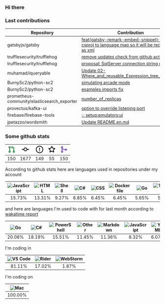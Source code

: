 ### Hi there

### Last contributions

| Repository                                  | Contribution                                                                                                                                     |
| ------------------------------------------- | ------------------------------------------------------------------------------------------------------------------------------------------------ |
| gatsbyjs/gatsby                             | [feat(gatsby-remark-embed-snippet): added csproj to language map so it will be recognized as xml](https://github.com/gatsbyjs/gatsby/pull/36919) |
| trufflesecurity/trufflehog                  | [remove updates check from github action](https://github.com/trufflesecurity/trufflehog/pull/883)                                                |
| trufflesecurity/trufflehog                  | [proposal: SqlServer connection string detector](https://github.com/trufflesecurity/trufflehog/pull/867)                                         |
| muhamad/iqueryable                          | [Update 02-Where_and_reusable_Expression_tree_visitor.md](https://github.com/muhamad/iqueryable/pull/1)                                          |
| BurnySc2/python-sc2                         | [simulating arcade mode](https://github.com/BurnySc2/python-sc2/pull/118)                                                                        |
| BurnySc2/python-sc2                         | [examples imports fix](https://github.com/BurnySc2/python-sc2/pull/116)                                                                          |
| prometheus-community/elasticsearch_exporter | [number_of_replicas](https://github.com/prometheus-community/elasticsearch_exporter/pull/483)                                                    |
| provectus/kafka-ui                          | [option to override listening port](https://github.com/provectus/kafka-ui/pull/604)                                                              |
| firebase/firebase-tools                     | [💡 setup:emulators:ui](https://github.com/firebase/firebase-tools/pull/3152)                                                                    |
| jpetazzo/wordsmith                          | [Update README.en.md](https://github.com/jpetazzo/wordsmith/pull/4)                                                                              |

### Some github stats

| <img src="assets/icons/pullrequest.svg" width="24" height="24" alt="requests" title="requests" /> | <img src="assets/icons/commit.svg" width="24" height="24" alt="commits" title="commits" /> | <img src="assets/icons/issue.svg" width="24" height="24" alt="issues" title="issues" /> | <img src="assets/icons/star.svg" width="24" height="24" alt="stars" title="stars" /> | <img src="assets/icons/merge.svg" width="24" height="24" alt="contributions" title="contributions" /> |
| :-----------------------------------------------------------------------------------------------: | :----------------------------------------------------------------------------------------: | :-------------------------------------------------------------------------------------: | :----------------------------------------------------------------------------------: | :---------------------------------------------------------------------------------------------------: |
|                                                150                                                |                                            1677                                            |                                           149                                           |                                          55                                          |                                                  150                                                  |

According to github stats here are languages used in repositories under my account

| <img src="https://upload.wikimedia.org/wikipedia/commons/9/99/Unofficial_JavaScript_logo_2.svg" width="24" height="24" alt="JavaScript" title="JavaScript" /> | <img src="https://upload.wikimedia.org/wikipedia/commons/6/61/HTML5_logo_and_wordmark.svg" width="24" height="24" alt="HTML" title="HTML" /> | <img src="https://www.svgrepo.com/show/149905/txt-file-symbol.svg" width="24" height="24" alt="Shell" title="Shell" /> | <img src="https://upload.wikimedia.org/wikipedia/commons/a/a3/.NET_Logo.svg" width="24" height="24" alt="C#" title="C#" /> | <img src="https://cdn1.iconfinder.com/data/icons/logotypes/32/badge-css-3-256.png" width="24" height="24" alt="CSS" title="CSS" /> | <img src="https://www.svgrepo.com/show/149905/txt-file-symbol.svg" width="24" height="24" alt="Dockerfile" title="Dockerfile" /> | <img src="https://upload.wikimedia.org/wikipedia/commons/0/05/Go_Logo_Blue.svg" width="24" height="24" alt="Go" title="Go" /> | <img src="https://upload.wikimedia.org/wikipedia/commons/4/4c/Typescript_logo_2020.svg" width="24" height="24" alt="TypeScript" title="TypeScript" /> | <img src="https://upload.wikimedia.org/wikipedia/commons/2/27/PHP-logo.svg" width="24" height="24" alt="PHP" title="PHP" /> | <img src="https://upload.wikimedia.org/wikipedia/commons/c/c3/Python-logo-notext.svg" width="24" height="24" alt="Python" title="Python" /> |
| :-----------------------------------------------------------------------------------------------------------------------------------------------------------: | :------------------------------------------------------------------------------------------------------------------------------------------: | :--------------------------------------------------------------------------------------------------------------------: | :------------------------------------------------------------------------------------------------------------------------: | :--------------------------------------------------------------------------------------------------------------------------------: | :------------------------------------------------------------------------------------------------------------------------------: | :---------------------------------------------------------------------------------------------------------------------------: | :---------------------------------------------------------------------------------------------------------------------------------------------------: | :-------------------------------------------------------------------------------------------------------------------------: | :-----------------------------------------------------------------------------------------------------------------------------------------: |
|                                                                             15.73%                                                                            |                                                                    13.31%                                                                    |                                                          9.27%                                                         |                                                            6.85%                                                           |                                                                6.45%                                                               |                                                               6.45%                                                              |                                                             5.65%                                                             |                                                                         5.24%                                                                         |                                                            4.44%                                                            |                                                                    4.03%                                                                    |

and here are languages I'm used to code with for last month according to [wakatime report](https://wakatime.com/@mac)

| <img src="https://upload.wikimedia.org/wikipedia/commons/0/05/Go_Logo_Blue.svg" width="24" height="24" alt="Go" title="Go" /> | <img src="https://upload.wikimedia.org/wikipedia/commons/a/a3/.NET_Logo.svg" width="24" height="24" alt="C#" title="C#" /> | <img src="https://www.svgrepo.com/show/149905/txt-file-symbol.svg" width="24" height="24" alt="PowerShell" title="PowerShell" /> | <img src="https://www.svgrepo.com/show/149905/txt-file-symbol.svg" width="24" height="24" alt="Other" title="Other" /> | <img src="https://upload.wikimedia.org/wikipedia/commons/4/48/Markdown-mark.svg" width="24" height="24" alt="Markdown" title="Markdown" /> | <img src="https://upload.wikimedia.org/wikipedia/commons/9/99/Unofficial_JavaScript_logo_2.svg" width="24" height="24" alt="JavaScript" title="JavaScript" /> | <img src="https://upload.wikimedia.org/wikipedia/commons/6/63/YAML_logo_in_SVG_format.svg" width="24" height="24" alt="YAML" title="YAML" /> | <img src="https://upload.wikimedia.org/wikipedia/commons/6/61/HTML5_logo_and_wordmark.svg" width="24" height="24" alt="HTML" title="HTML" /> | <img src="https://www.svgrepo.com/show/149905/txt-file-symbol.svg" width="24" height="24" alt="Text" title="Text" /> | <img src="https://upload.wikimedia.org/wikipedia/commons/4/4b/Bash_Logo_Colored.svg" width="24" height="24" alt="Bash" title="Bash" /> |
| :---------------------------------------------------------------------------------------------------------------------------: | :------------------------------------------------------------------------------------------------------------------------: | :------------------------------------------------------------------------------------------------------------------------------: | :--------------------------------------------------------------------------------------------------------------------: | :----------------------------------------------------------------------------------------------------------------------------------------: | :-----------------------------------------------------------------------------------------------------------------------------------------------------------: | :------------------------------------------------------------------------------------------------------------------------------------------: | :------------------------------------------------------------------------------------------------------------------------------------------: | :------------------------------------------------------------------------------------------------------------------: | :------------------------------------------------------------------------------------------------------------------------------------: |
|                                                             20.08%                                                            |                                                           18.19%                                                           |                                                              15.51%                                                              |                                                         11.45%                                                         |                                                                   11.36%                                                                   |                                                                             8.32%                                                                             |                                                                     6.07%                                                                    |                                                                     3.28%                                                                    |                                                         1.59%                                                        |                                                                  1.11%                                                                 |

I'm coding in

| <img src="https://upload.wikimedia.org/wikipedia/commons/9/9a/Visual_Studio_Code_1.35_icon.svg" width="24" height="24" alt="VS Code" title="VS Code" /> | <img src="https://resources.jetbrains.com/storage/products/company/brand/logos/Rider_icon.svg" width="24" height="24" alt="Rider" title="Rider" /> | <img src="https://resources.jetbrains.com/storage/products/company/brand/logos/WebStorm_icon.svg" width="24" height="24" alt="WebStorm" title="WebStorm" /> |
| :-----------------------------------------------------------------------------------------------------------------------------------------------------: | :------------------------------------------------------------------------------------------------------------------------------------------------: | :---------------------------------------------------------------------------------------------------------------------------------------------------------: |
|                                                                          81.11%                                                                         |                                                                       17.02%                                                                       |                                                                            1.87%                                                                            |

I'm coding on

| <img src="https://upload.wikimedia.org/wikipedia/commons/f/fa/Apple_logo_black.svg" width="24" height="24" alt="Mac" title="Mac" /> |
| :---------------------------------------------------------------------------------------------------------------------------------: |
|                                                               100.00%                                                               |
